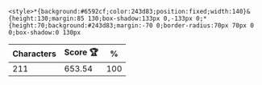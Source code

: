 `<style>*{background:#6592cf;color:243d83;position:fixed;width:140}&{height:130;margin:85 130;box-shadow:133px 0,-133px 0;*{height:70;background:#243d83;margin:-70 0;border-radius:70px 70px 0 0;box-shadow:0 130px`

| Characters | Score 🏆 | %   |
| ---------- | -------- | --- |
| 211        | 653.54   | 100 |
